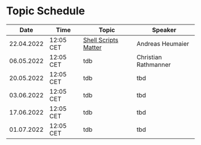 # Topic Schedule

| Date | Time | Topic | Speaker |
| ----------- | ----------- | ----------- |  ----------- |
| 22.04.2022 | 12:05 CET | [Shell Scripts Matter](session_archive/bash-best_practices/README.md) | Andreas Heumaier |
| 06.05.2022 | 12:05 CET | tdb | Christian Rathmanner |
| 20.05.2022 | 12:05 CET | tdb | tbd |
| 03.06.2022 | 12:05 CET | tdb | tbd |
| 17.06.2022 | 12:05 CET | tdb | tbd |
| 01.07.2022 | 12:05 CET | tdb | tbd |